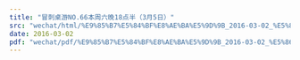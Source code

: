 ```yaml
---
title: "冒刺桌游NO.66本周六晚18点半（3月5日）"
src: "wechat/html/%E9%85%B7%E5%84%BF%E8%AE%BA%E5%9D%9B_2016-03-02_%E5%86%92%E5%88%BA%E6%A1%8C%E6%B8%B8NO.66%E6%9C%AC%E5%91%A8%E5%85%AD%E6%99%9A18%E7%82%B9%E5%8D%8A%EF%BC%883%E6%9C%885%E6%97%A5%EF%BC%89.html"
date: 2016-03-02
pdf: "wechat/pdf/%E9%85%B7%E5%84%BF%E8%AE%BA%E5%9D%9B_2016-03-02_%E5%86%92%E5%88%BA%E6%A1%8C%E6%B8%B8NO.66%E6%9C%AC%E5%91%A8%E5%85%AD%E6%99%9A18%E7%82%B9%E5%8D%8A%EF%BC%883%E6%9C%885%E6%97%A5%EF%BC%89.pdf"
---
```

